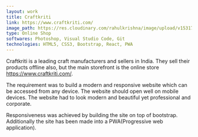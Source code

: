 ```yaml
---
layout: work
title: Craftkriti
link: https://www.craftkriti.com/
image_path: https://res.cloudinary.com/rahulkrishna/image/upload/v1531733028/craftkriti_com_xcqgwo.png
type: Online Shop
softwares: Photoshop, Visual Studio Code, Git
technologies: HTML5, CSS3, Bootstrap, React, PWA
---
```


Craftkriti is a leading craft manufacturers and sellers in India. They sell their products offline also, but the main storefront is the online store https://www.craftkriti.com/.

The requirement was to build a modern and responsive website which can be accessed from any device. The website should open well on mobile devices. The website had to look modern and beautiful yet professional and corporate.

Responsiveness was achieved by building the site on top of bootstrap. Additionally the site has been made into a PWA(Progressive web application).